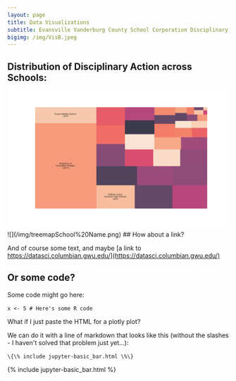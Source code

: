 ```yaml
---
layout: page
title: Data Visualizations
subtitle: Evansville Vanderburg County School Corporation Disciplinary Data
bigimg: /img/VisB.jpeg
---
```


## Distribution of Disciplinary Action across Schools:
<img src= "img/treemapSchool%20Name.png" >
![](/img/treemapSchool%20Name.png)
## How about a link?

And of course some text, and maybe [a link to https://datasci.columbian.gwu.edu/](https://datasci.columbian.gwu.edu/)

## Or some code?

Some code might go here:

```
x <- 5 # Here's some R code
```

What if I just paste the HTML for a plotly plot?

We can do it with a line of markdown that looks like this (without the slashes - I haven't solved that problem just yet...):
```
\{\% include jupyter-basic_bar.html \%\}
```
{% include jupyter-basic_bar.html %}
